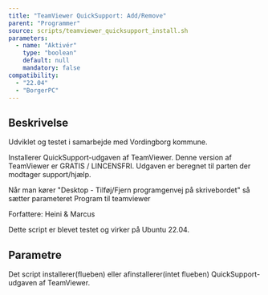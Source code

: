 ```yaml
---
title: "TeamViewer QuickSupport: Add/Remove"
parent: "Programmer"
source: scripts/teamviewer_quicksupport_install.sh
parameters:
  - name: "Aktivér"
    type: "boolean"
    default: null
    mandatory: false
compatibility:  
  - "22.04"
  - "BorgerPC"
---
```


## Beskrivelse
Udviklet og testet i samarbejde med Vordingborg kommune.

Installerer QuickSupport-udgaven af TeamViewer. Denne version af TeamViewer er GRATIS / LINCENSFRI. Udgaven er beregnet til parten der modtager support/hjælp.

Når man kører "Desktop - Tilføj/Fjern programgenvej på skrivebordet" så sætter parameteret Program til teamviewer

Forfattere: Heini & Marcus

Dette script er blevet testet og virker på Ubuntu 22.04.

## Parametre
Det script installerer(flueben) eller afinstallerer(intet flueben) QuickSupport-udgaven af TeamViewer.